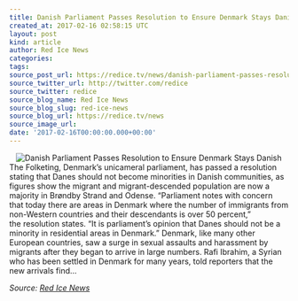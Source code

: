 ```yaml
---
title: Danish Parliament Passes Resolution to Ensure Denmark Stays Danish
created_at: 2017-02-16 02:58:15 UTC
layout: post
kind: article
author: Red Ice News
categories: 
tags: 
source_post_url: https://redice.tv/news/danish-parliament-passes-resolution-to-ensure-denmark-stays-danish
source_twitter_url: http://twitter.com/redice
source_twitter: redice
source_blog_name: Red Ice News
source_blog_slug: red-ice-news
source_blog_url: https://redice.tv/news
source_image_url: 
date: '2017-02-16T00:00:00.000+00:00'
---
```

<img align="left" hspace="12" alt="Danish Parliament Passes Resolution to Ensure Denmark Stays Danish" src="https://rdice.net/a/c/n/17/02160357-danishflagscityhall.9cd7b47f.jpg"> The Folketing, Denmark’s unicameral parliament, has passed a resolution stating that Danes should not become minorities in Danish communities, as figures show the migrant and migrant-descended population are now a majority in Brøndby Strand and Odense. “Parliament notes with concern that today there are areas in Denmark where the number of immigrants from non-Western countries and their descendants is over 50 percent,” the resolution states. “It is parliament’s opinion that Danes should not be a minority in residential areas in Denmark.” Denmark, like many other European countries, saw a surge in sexual assaults and harassment by migrants after they began to arrive in large numbers. Rafi Ibrahim, a Syrian who has been settled in Denmark for many years, told reporters that the new arrivals find&#8230;<div class="">
    <i>Source: <a href="https://redice.tv/news">Red Ice News</a></i>
</div>

